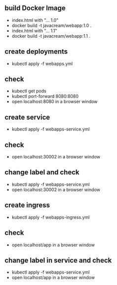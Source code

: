 ## build Docker Image
* index.html with "... 1.0"
* docker build -t javacream/webapp:1.0 .
* index.html with "... 1.1"
* docker build -t javacream/webapp:1.1 .

## create deployments

* kubectl apply -f webapps.yml

## check
* kubectl get pods
* kubectl port-forward <pod> 8080:8080
* open localhost:8080 in a browser window

## create service

* kubectl apply -f webapps-service.yml

## check
* open localhost:30002 in a browser window

## change label and check 
* kubectl apply -f webapps-service.yml
* open localhost:30002 in a browser window

## create ingress
* kubectl apply -f webapps-ingress.yml

## check
* open localhost/app in a browser window

## change label in service and check 
* kubectl apply -f webapps-service.yml
* open localhost/app in a browser window
